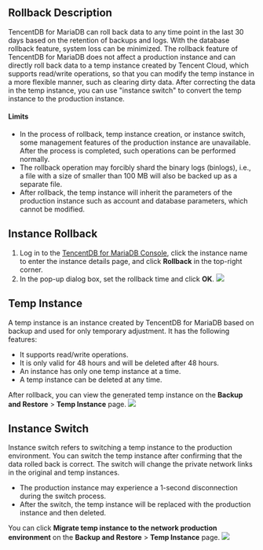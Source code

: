 ## Rollback Description
TencentDB for MariaDB can roll back data to any time point in the last 30 days based on the retention of backups and logs. With the database rollback feature, system loss can be minimized.
The rollback feature of TencentDB for MariaDB does not affect a production instance and can directly roll back data to a temp instance created by Tencent Cloud, which supports read/write operations, so that you can modify the temp instance in a more flexible manner, such as clearing dirty data. After correcting the data in the temp instance, you can use "instance switch" to convert the temp instance to the production instance.

#### Limits
- In the process of rollback, temp instance creation, or instance switch, some management features of the production instance are unavailable. After the process is completed, such operations can be performed normally.
- The rollback operation may forcibly shard the binary logs (binlogs), i.e., a file with a size of smaller than 100 MB will also be backed up as a separate file.
- After rollback, the temp instance will inherit the parameters of the production instance such as account and database parameters, which cannot be modified.

## Instance Rollback
1. Log in to the [TencentDB for MariaDB Console](https://console.cloud.tencent.com/tdsql), click the instance name to enter the instance details page, and click **Rollback** in the top-right corner.
2. In the pop-up dialog box, set the rollback time and click **OK**.
![](https://main.qcloudimg.com/raw/5c48260e669c43c575fc9a2aaa526dd2.png)

## Temp Instance
A temp instance is an instance created by TencentDB for MariaDB based on backup and used for only temporary adjustment. It has the following features:
- It supports read/write operations.
- It is only valid for 48 hours and will be deleted after 48 hours.
- An instance has only one temp instance at a time.
- A temp instance can be deleted at any time.

After rollback, you can view the generated temp instance on the **Backup and Restore** > **Temp Instance** page.
![](https://main.qcloudimg.com/raw/2722e86dccf80680b6322de7e9cd21a2.png)

## Instance Switch
Instance switch refers to switching a temp instance to the production environment. You can switch the temp instance after confirming that the data rolled back is correct. The switch will change the private network links in the original and temp instances.
- The production instance may experience a 1-second disconnection during the switch process.
- After the switch, the temp instance will be replaced with the production instance and then deleted. 

You can click **Migrate temp instance to the network production environment** on the **Backup and Restore** > **Temp Instance** page.
![](https://main.qcloudimg.com/raw/3baf1f666025b87c8f4c3976ad4d18d0.png)

